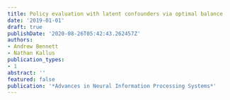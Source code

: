 ```yaml
---
title: Policy evaluation with latent confounders via optimal balance
date: '2019-01-01'
draft: true
publishDate: '2020-08-26T05:42:43.262457Z'
authors:
- Andrew Bennett
- Nathan Kallus
publication_types:
- 1
abstract: ''
featured: false
publication: '*Advances in Neural Information Processing Systems*'
---
```


